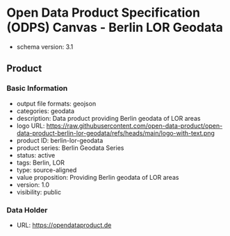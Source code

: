 
# Open Data Product Specification (ODPS) Canvas - Berlin LOR Geodata

* schema version: 3.1
## Product

### Basic Information

* output file formats: geojson
* categories: geodata
* description: Data product providing Berlin geodata of LOR areas
* logo URL: https://raw.githubusercontent.com/open-data-product/open-data-product-berlin-lor-geodata/refs/heads/main/logo-with-text.png
* product ID: berlin-lor-geodata
* product series: Berlin Geodata Series
* status: active
* tags: Berlin, LOR
* type: source-aligned
* value proposition: Providing Berlin geodata of LOR areas
* version: 1.0
* visibility: public
### Data Holder

* URL: https://opendataproduct.de